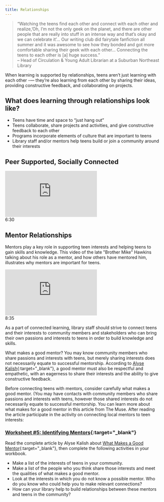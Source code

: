 ```yaml
---
title: Relationships
---
```


> “Watching the teens find each other and connect with each other and realize,’Oh, I’m not the only geek on the planet, and there are other people that are really into stuff in an intense way and that’s okay and we can celebrate it’… Our writing club did fairytale fanfiction all summer and it was awesome to see how they bonded and got more comfortable sharing their geek with each other… Connecting the teens to each other is [a] huge success.”<br/>– Head of Circulation & Young Adult Librarian at a Suburban Northeast Library

When learning is supported by relationships, teens aren’t just learning with each other -— they’re also learning from each other by sharing their ideas, providing constructive feedback, and collaborating on projects.

## What does learning through relationships look like?
* Teens have time and space to “just hang out”
* Teens collaborate, share projects and activities, and give constructive feedback to each other
* Programs incorporate elements of culture that are important to teens
* Library staff  and/or mentors help teens build or join a community around their interests


## Peer Supported, Socially Connected

<iframe src="https://www.youtube.com/embed/whc_ZivyEdA" frameborder="0" allow="autoplay; encrypted-media" allowfullscreen></iframe>
<div class="videotime">6:30</div>

## Mentor Relationships

Mentors play a key role in supporting teen interests and helping teens to gain skills and knowledge.  This video of the late "Brother Mike" Hawkins talking about his role as a mentor, and how others have mentored him, illustrates why mentors are important for teens.  



<iframe src="https://player.vimeo.com/video/43862075?h=b4bdb3a7ce&portrait=0" frameborder="0" allow="autoplay; fullscreen; picture-in-picture" allowfullscreen></iframe>
<div class="videotime">8:35</div>

As a part of connected learning, library staff should strive to connect teens and their interests to community members and stakeholders who can bring their own passions and interests to teens in order to build knowledge and skills.   


What makes a good mentor? You may know community members who share passions and interests with teens, but merely sharing interests does not necessarily equate to successful mentorship. According to [Alyse Kalish](https://www.themuse.com/advice/how-to-find-qualities-good-mentor){:target="_blank"}, a good mentor must also be respectful and empathetic, with an eagerness to share their interests and the ability to give constructive feedback. 






Before connecting teens with mentors, consider carefully what makes a good mentor. (You may have contacts with community members who share passions and interests with teens, however those shared interests do not necessarily equate to successful mentorship.  You can learn more about what makes for a good mentor in this article from The Muse.   After reading the article participate in the activity on connecting local mentors to teen interests:


<div class="callout activity" markdown="1">

### [Worksheet #5: Identifying Mentors](https://docs.google.com/document/d/1X5MxpToji6SQEN3-6uzvvkfjpQFvUhTbZB1cPTM6FwA/edit#heading=h.ma6oe1p49a7w){:target="_blank"}

Read the complete article by Alyse Kalish about [What Makes a Good Mentor](https://www.themuse.com/advice/how-to-find-qualities-good-mentor){:target="_blank"}, then complete the following activities in your workbook.

* Make a list of the interests of teens in your community.
* Make a list of the people who you think share those interests and meet the qualities of what makes a good mentor.
* Look at the interests in which you do not know a possible mentor. Who do you know who could help you to make relevant connections? 
* How can your library help to build relationships between these mentors and teens in the community?

</div>